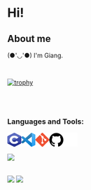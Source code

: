# Hi!

## About me

(●'◡'●) I'm Giang.

<br>

[![trophy](https://github-profile-trophy.vercel.app/?username=trgzng1802&theme=onedark)](https://github.com/trgzng1802/github-profile-trophy)

<br>
<br>

### Languages and Tools:

<img align='left' width="32" height="32" src="icon/c-program-icon.svg"/>
<img align='left' width="32" height="32" src="icon/visual-studio-code-icon.svg"/>
<img align='left' width="32" height="32" src="icon/git-icon.svg"/>
<img align='left' width="32" height="32" src="icon/github-icon.svg"/>
<img align='left' width="32" height="32" src="icon/altiumdesigner-white.svg"/>

<br>


<br>

![](https://komarev.com/ghpvc/?username=rtgzng1802&color=yellow&label=Profile+views&style=flat-square)

<br>

<img width="" height="150" src="https://github-readme-stats.vercel.app/api?username=trgzng1802&show_icons=true&theme=tokyonight"/>
<img width="" height="150" src="https://github-readme-stats.vercel.app/api/top-langs/?username=trgzng1802&layout=compact&theme=tokyonight"/>
